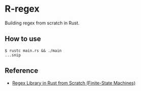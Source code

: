 # R-regex

Building regex from scratch in Rust.

## How to use

```console
$ rustc main.rs && ./main
...snip
```

## Reference

- [Regex Library in Rust from Scratch (Finite-State Machines)](https://www.youtube.com/watch?v=MH56D5M9xSQ&t=2215s&ab_channel=TsodingDaily)
